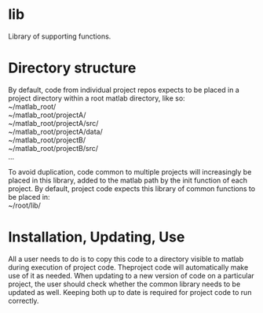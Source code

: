 # lib
Library of supporting functions.

# Directory structure
By default, code from individual project repos expects to be placed in a project directory within a root matlab directory, like so:\
~/matlab_root/\
~/matlab_root/projectA/\
~/matlab_root/projectA/src/\
~/matlab_root/projectA/data/\
~/matlab_root/projectB/\
~/matlab_root/projectB/src/\
...

To avoid duplication, code common to multiple projects will increasingly be placed in this library, added to the matlab path by the init function of each project. 
By default, project code expects this library of common functions to be placed in:\
~/root/lib/

# Installation, Updating, Use
All a user needs to do is to copy this code to a directory visible to matlab during execution of project code. Theproject code will automatically make use of it as needed.
When updating to a new version of code on a particular project, the user should check whether the common library needs to be updated as well. 
Keeping both up to date is required for project code to run correctly.
